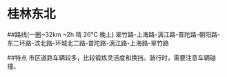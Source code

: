 # 桂林东北

##路线(一圈~32km ~2h 晴 26°C 晚上)
翠竹路-上海路-漓江路-普陀路-朝阳路-东二环路-滨北路-环城北二路-普陀路-漓江路-上海路-翠竹路

##特点
市区道路车辆较多，比较锻炼灵活度和换挡。骑行时，需要注意车辆碰撞。

